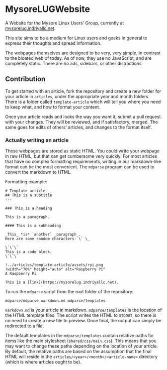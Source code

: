 # MysoreLUGWebsite
A Website for the Mysore Linux Users' Group, currently at [mysorelug.indriyallc.net](https://mysorelug.indriyallc.net).

This site aims to be a medium for Linux users and geeks in general to express their thoughts and spread information.

The webpages themselves are designed to be very, very simple, in contrast to the bloated web of today. As of now, they use no JavaScript, and are completely static. There are no ads, sidebars, or other distractions.

## Contribution
To get started with an article, fork the repository and create a new folder for your article in `articles`, under the appropriate year and month folders.
There is a folder called `template-article` which will tell you where you need to keep what, and how to format your content.

Once your article reads and looks the way you want it, submit a pull request with your changes. They will be reviewed, and if satisfactory, merged.
The same goes for edits of others' articles, and changes to the format itself.

### Actually writing an article
These webpages are stored as static HTML. You could write your webpage in raw HTML, but that can get cumbersome very quickly.
For most articles that have no complex formatting requirements, writing in our markdown-like format can be the most convenient.
The `mdparse` program can be used to convert the markdown to HTML.

Formatting example:
```
# Template article
## This is a subtitle
---

### This is a heading

This is a paragraph.

#### This is a subheading

_This_ *is* `another` _paragraph_.
Here are some random characters- \` \_

\`\`\`
This is a code block.
\`\`\`

!../articles/template-article/assets/rpi.png
!width="70%" height="auto" alt="Raspberry Pi"
A Raspberry Pi

This is a [link](https://mysorelug.indriyallc.net).
```

To run the `mdparse` script from the root folder of the repository:
```
mdparse/mdparse markdown.md mdparse/templates
```
`markdown.md` is your article in markdown. `mdparse/templates` is the location of the HTML template files.
The script writes the HTML to `STDOUT`, so there is no need to create a new file to preview. Once final, the output can simply be redirected to a file.

The default templates in the `mdparse/templates` contain relative paths for items like the main stylesheet (`shared/css/main.css`). This means that you may want to change these paths depending on the location of your article. By default, the relative paths are based on the assumption that the final HTML will reside in the `articles/<year>/<month>/<article-name>` directory (which is where articles ought to be).
